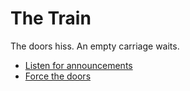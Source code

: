 # The Train
The doors hiss. An empty carriage waits.
- [Listen for announcements](choice-b2-listen.md)
- [Force the doors](choice-b2-doors.md)
